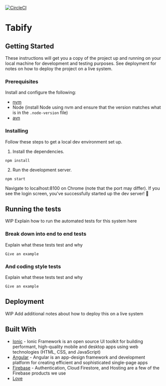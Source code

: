 [![CircleCI](https://circleci.com/gh/raychz/tabify/tree/master.svg?style=svg&circle-token=c39c47037361a7c7422e5a21c49538e32e553910)](https://circleci.com/gh/raychz/tabify/tree/master)

# Tabify

## Getting Started

These instructions will get you a copy of the project up and running on your local machine for development and testing purposes. See deployment for notes on how to deploy the project on a live system.

### Prerequisites

Install and configure the following:
- [nvm](https://github.com/nvm-sh/nvm#installing-and-updating)
- Node (install Node using nvm and ensure that the version matches what is in the `.node-version` file)
- [avn](https://github.com/wbyoung/avn)

### Installing

Follow these steps to get a local dev environment set up.

1. Install the dependencies.

```
npm install
```

2. Run the development server.
```
npm start
```

Navigate to localhost:8100 on Chrome (note that the port may differ). If you see the login screen, you've successfully started up the dev server! 🎉

## Running the tests

WIP Explain how to run the automated tests for this system here

### Break down into end to end tests

Explain what these tests test and why

```
Give an example
```

### And coding style tests

Explain what these tests test and why

```
Give an example
```

## Deployment

WIP Add additional notes about how to deploy this on a live system

## Built With

* [Ionic](https://ionicframework.com/) - Ionic Framework is an open source UI toolkit for building performant, high-quality mobile and desktop apps using web technologies (HTML, CSS, and JavaScript)
* [Angular](https://angular.io/) - Angular is an app-design framework and development platform for creating efficient and sophisticated single-page apps
* [Firebase](https://firebase.google.com/) - Authentication, Cloud Firestore, and Hosting are a few of the Firebase products we use
* [Love](https://www.goodtherapy.org/blog/psychpedia/love)

